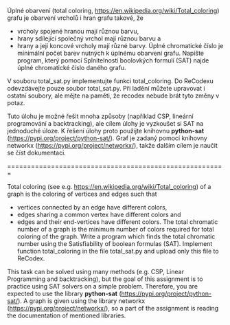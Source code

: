 Úplné obarvení (total coloring, https://en.wikipedia.org/wiki/Total_coloring) grafu je obarvení vrcholů i hran grafu takové, že
* vrcholy spojené hranou mají různou barvu,
* hrany sdílející společný vrchol mají různou barvu a
* hrany a její koncové vrcholy mají různé barvy.
Úplné chromatické číslo je minimální počet barev nutných k úplnému obarvení grafu. Napište program, který pomocí Splnitelnosti boolovkých formulí (SAT) najde úplné chromatické číslo daného grafu.

V souboru total_sat.py implementujte funkci total_coloring. Do ReCodexu odevzdávejte pouze soubor total_sat.py. Při ladění můžete upravovat i ostatní soubory, ale mějte na paměti, že recodex nebude brát tyto změny v potaz.

Tuto úlohu je možné řešit mnoha způsoby (například CSP, lineární programování a backtracking), ale cílem úlohy je vyzkoušet si SAT na jednoduché úloze. K řešení úlohy proto použijte knihovnu **python-sat** (https://pypi.org/project/python-sat/). Graf je zadaný pomocí knihovny networkx (https://pypi.org/project/networkx/), takže dalším cílem je naučit se číst dokumentaci.

=======================================================

Total coloring (see e.g. https://en.wikipedia.org/wiki/Total_coloring) of a graph is the coloring of vertices and edges such that
* vertices connected by an edge have different colors,
* edges sharing a common vertex have different colors and
* edges and their end-vertices have different colors.
The total chromatic number of a graph is the minimum number of colors required for total coloring of the graph. Write a program which finds the total chromatic number using the Satisfiability of boolean formulas (SAT). Implement function total_coloring in the file total_sat.py and upload only this file to ReCodex.

This task can be solved using many methods (e.g. CSP, Linear Programming and backtracking), but the goal of this assignment is to practice using SAT solvers on a simple problem. Therefore, you are expected to use the library **python-sat** (https://pypi.org/project/python-sat/). A graph is given using the library networkx (https://pypi.org/project/networkx/), so a part of the assignment is reading the documentation of mentioned libraries.

